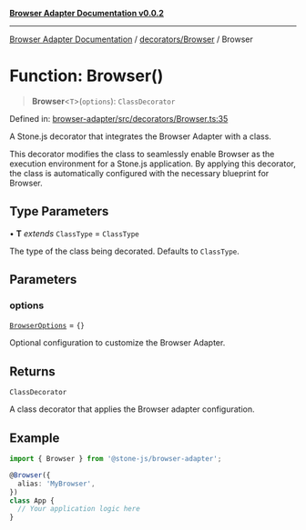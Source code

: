 [**Browser Adapter Documentation v0.0.2**](../../../README.md)

***

[Browser Adapter Documentation](../../../modules.md) / [decorators/Browser](../README.md) / Browser

# Function: Browser()

> **Browser**\<`T`\>(`options`): `ClassDecorator`

Defined in: [browser-adapter/src/decorators/Browser.ts:35](https://github.com/stonemjs/browser-adapter/blob/6ef18a8abc30e2ff2b6f68150987322f98457246/src/decorators/Browser.ts#L35)

A Stone.js decorator that integrates the Browser Adapter with a class.

This decorator modifies the class to seamlessly enable Browser as the
execution environment for a Stone.js application. By applying this decorator,
the class is automatically configured with the necessary blueprint for Browser.

## Type Parameters

• **T** *extends* `ClassType` = `ClassType`

The type of the class being decorated. Defaults to `ClassType`.

## Parameters

### options

[`BrowserOptions`](../interfaces/BrowserOptions.md) = `{}`

Optional configuration to customize the Browser Adapter.

## Returns

`ClassDecorator`

A class decorator that applies the Browser adapter configuration.

## Example

```typescript
import { Browser } from '@stone-js/browser-adapter';

@Browser({
  alias: 'MyBrowser',
})
class App {
  // Your application logic here
}
```
